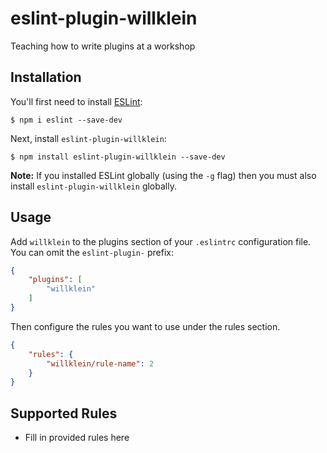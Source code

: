 # eslint-plugin-willklein

Teaching how to write plugins at a workshop

## Installation

You'll first need to install [ESLint](http://eslint.org):

```
$ npm i eslint --save-dev
```

Next, install `eslint-plugin-willklein`:

```
$ npm install eslint-plugin-willklein --save-dev
```

**Note:** If you installed ESLint globally (using the `-g` flag) then you must also install `eslint-plugin-willklein` globally.

## Usage

Add `willklein` to the plugins section of your `.eslintrc` configuration file. You can omit the `eslint-plugin-` prefix:

```json
{
    "plugins": [
        "willklein"
    ]
}
```


Then configure the rules you want to use under the rules section.

```json
{
    "rules": {
        "willklein/rule-name": 2
    }
}
```

## Supported Rules

* Fill in provided rules here





